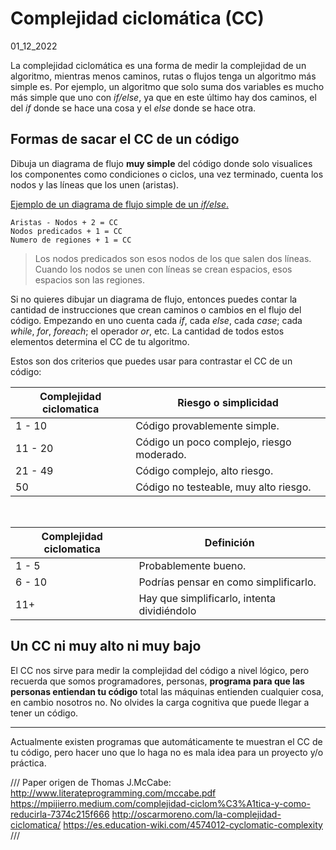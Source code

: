 # Complejidad ciclomática (CC)
01_12_2022

La complejidad ciclomática es una forma de medir la complejidad de un algoritmo, mientras menos caminos, rutas o flujos tenga un algoritmo más simple es. Por ejemplo, un algoritmo que solo suma dos variables es mucho más simple que uno con *if/else*, ya que en este último hay dos caminos, el del *if* donde se hace una cosa y el *else* donde se hace otra.

## Formas de sacar el CC de un código

Dibuja un diagrama de flujo **muy simple** del código donde solo visualices los componentes como condiciones o ciclos, una vez terminado, cuenta los nodos y las líneas que los unen (aristas).

[Ejemplo de un diagrama de flujo simple de un *if/else*.](https://cdn.education-wiki.com/img/software-development-basics/4574012/cyclomatic-complexity-2.png.webp)

	Aristas - Nodos + 2 = CC
	Nodos predicados + 1 = CC
	Numero de regiones + 1 = CC

> Los nodos predicados son esos nodos de los que salen dos líneas. <br>
> Cuando los nodos se unen con líneas se crean espacios, esos espacios son las regiones.

Si no quieres dibujar un diagrama de flujo, entonces puedes contar la cantidad de instrucciones que crean caminos o cambios en el flujo del código. Empezando en uno cuenta cada *if*, cada *else*, cada *case*; cada *while*, *for*, *foreach*; el operador *or*, etc. La cantidad de todos estos elementos determina el CC de tu algoritmo.

Estos son dos criterios que puedes usar para contrastar el CC de un código:

<table>
    <thead>
        <tr>
            <th>Complejidad ciclomatica</th>
            <th>Riesgo o simplicidad</th>
        </tr>
    </thead>
    <tbody>
        <tr>
            <td>1 - 10</td>
            <td>Código provablemente simple.</td>
        </tr>
        <tr>
            <td>11 - 20</td>
            <td>Código un poco complejo, riesgo moderado.</td>
        </tr>
        <tr>
            <td>21 - 49</td>
            <td>Código complejo, alto riesgo.</td>
        </tr>
        <tr>
            <td>50</td>
            <td>Código no testeable, muy alto riesgo.</td>
        </tr>
    </tbody>
</table>
<br>
<table>
    <thead>
        <tr>
            <th>Complejidad ciclomatica</th>
            <th>Definición</th>
        </tr>
    </thead>
    <tbody>
        <tr>
            <td>1 - 5</td>
            <td>Probablemente bueno.</td>
        </tr>
        <tr>
            <td>6 - 10</td>
            <td>Podrías pensar en como simplificarlo.</td>
        </tr>
        <tr>
            <td>11+</td>
            <td>Hay que simplificarlo, intenta dividiéndolo</td>
        </tr>
    </tbody>
</table>

## Un CC ni muy alto ni muy bajo

El CC nos sirve para medir la complejidad del código a nivel lógico, pero recuerda que somos programadores, personas, **programa para que las personas entiendan tu código** total las máquinas entienden cualquier cosa, en cambio nosotros no. No olvides la carga cognitiva que puede llegar a tener un código.

___
Actualmente existen programas que automáticamente te muestran el CC de tu código, pero hacer uno que lo haga no es mala idea para un proyecto y/o práctica.

///
Paper origen de Thomas J.McCabe: http://www.literateprogramming.com/mccabe.pdf 
https://mpijierro.medium.com/complejidad-ciclom%C3%A1tica-y-como-reducirla-7374c215f666
http://oscarmoreno.com/la-complejidad-ciclomatica/
https://es.education-wiki.com/4574012-cyclomatic-complexity
///